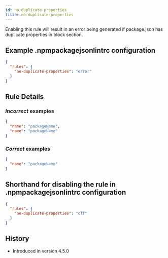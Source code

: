 ```yaml
---
id: no-duplicate-properties
title: no-duplicate-properties
---
```


Enabling this rule will result in an error being generated if package.json has duplicate properties in block section.

## Example .npmpackagejsonlintrc configuration

```json
{
  "rules": {
    "no-duplicate-properties": "error"
  }
}
```

## Rule Details

### *Incorrect* examples

```json
{
  "name": "packageName",
  "name": "packageName"
}
```

### *Correct* examples

```json
{
  "name": "packageName"
}
```

## Shorthand for disabling the rule in .npmpackagejsonlintrc configuration

```json
{
  "rules": {
    "no-duplicate-properties": "off"
  }
}
```

## History

* Introduced in version 4.5.0
